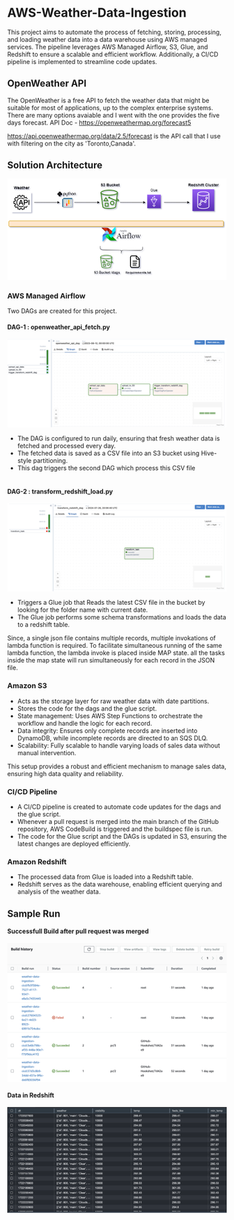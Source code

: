 # AWS-Weather-Data-Ingestion

This project aims to automate the process of fetching, storing, processing, and loading weather data into a data warehouse using AWS managed services. The pipeline leverages AWS Managed Airflow, S3, Glue, and Redshift to ensure a scalable and efficient workflow. Additionally, a CI/CD pipeline is implemented to streamline code updates.


## OpenWeather API
The OpenWeather is a free API to fetch the weather data that might be suitable for most of applications, up to the complex enterprise systems. There are many options avaiable and I went with the one provides the five days forecast.
API Doc - https://openweathermap.org/forecast5

https://api.openweathermap.org/data/2.5/forecast is the API call that I use with filtering on the city as 'Toronto,Canada'.


## Solution Architecture
![architecture pic](architecture.png)

### AWS Managed Airflow

Two DAGs are created for this project.

#### DAG-1 : openweather_api_fetch.py

![dag-1](dag-1.png)

- The DAG is configured to run daily, ensuring that fresh weather data is fetched and processed every day.
- The fetched data is saved as a CSV file into an S3 bucket using Hive-style partitioning.
- This dag triggers the second DAG which process this CSV file<br><br>

#### DAG-2 : transform_redshift_load.py

![dag-1](dag-2.png)

- Triggers a Glue job that Reads the latest CSV file in the bucket by looking for the folder name with current date.
- The Glue job performs some schema transformations and loads the data to a redshift table.

Since, a single json file contains multiple records, multiple invokations of lambda function is required. To facilitate simultaneous running of the same lambda function, the lambda invoke is placed inside MAP state. all the tasks inside the map state will run simultaneously for each record in the JSON file. 

### Amazon S3

- Acts as the storage layer for raw weather data with date partitions.
- Stores the code for the dags and the glue script.
- State management: Uses AWS Step Functions to orchestrate the workflow and handle the logic for each record.
- Data integrity: Ensures only complete records are inserted into DynamoDB, while incomplete records are directed to an SQS DLQ.
- Scalability: Fully scalable to handle varying loads of sales data without manual intervention.

This setup provides a robust and efficient mechanism to manage sales data, ensuring high data quality and reliability.

### CI/CD Pipeline

- A CI/CD pipeline is created to automate code updates for the dags and the glue script.
- Whenever a pull request is merged into the main branch of the GitHub repository, AWS CodeBuild is triggered and the buildspec file is run.
- The code for the Glue script and the DAGs is updated in S3, ensuring the latest changes are deployed efficiently.

### Amazon Redshift

- The processed data from Glue is loaded into a Redshift table.
- Redshift serves as the data warehouse, enabling efficient querying and analysis of the weather data.


## Sample Run



#### Successfull Build after pull request was merged
![build](build.png)


#### Data in Redshift
![redshift_data](redshift_data.png)
